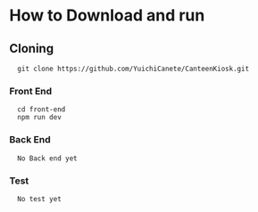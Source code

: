 # How to Download and run

## Cloning

```
  git clone https://github.com/YuichiCanete/CanteenKiosk.git
```

### Front End

```
  cd front-end
  npm run dev
```

### Back End

```
  No Back end yet
```

### Test

```
  No test yet
```
